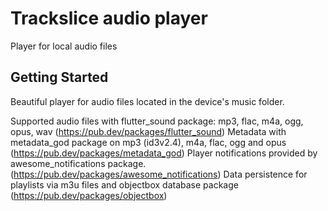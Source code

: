 # Trackslice audio player

Player for local audio files

## Getting Started

Beautiful player for audio files located in the device's music folder.

Supported audio files with flutter_sound package: mp3, flac, m4a, ogg, opus, wav (https://pub.dev/packages/flutter_sound)
Metadata with metadata_god package on mp3 (id3v2.4), m4a, flac, ogg and opus (https://pub.dev/packages/metadata_god)
Player notifications provided by awesome_notifications package. (https://pub.dev/packages/awesome_notifications)
Data persistence for playlists via m3u files and objectbox database package (https://pub.dev/packages/objectbox)


